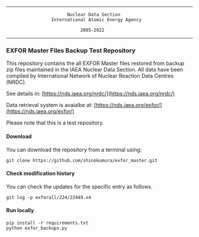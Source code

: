  -----------------------------------------------------------------------------
                           Nuclear Data Section
                     International Atomic Energy Agency

                                2005-2022
 -----------------------------------------------------------------------------

### EXFOR Master Files Backup Test Repository
This repository contains the all EXFOR Master files restored from backup zip files maintained in the IAEA Nuclear Data Section. All data have been compiled by International Network of Nuclear Reaction Data Centres (NRDC).

See details in: [https://nds.iaea.org/nrdc/](https://nds.iaea.org/nrdc/)

Data retrieval system is avaialbe at: [https://nds.iaea.org/exfor/](https://nds.iaea.org/exfor/)


Please note that this is a test repository.


#### Download
You can download the repository from a terminal using:
```
git clone https://github.com/shinokumura/exfor_master.git
```

#### Check modification history
You can check the updates for the specific entry as follows.
```
git log -p exforall/224/22449.x4
```


#### Run locally
```
pip install -r requirements.txt
python exfor_backups.py
```
